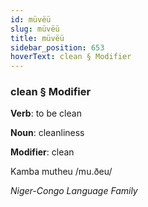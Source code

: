 ```yaml
---
id: müvëü
slug: müvëü
title: müvëü
sidebar_position: 653
hoverText: clean § Modifier
---
```


### clean § Modifier

**Verb**: to be clean

**Noun**: cleanliness

**Modifier**: clean

Kamba mutheu /mu.ðeu/

*Niger-Congo Language Family*